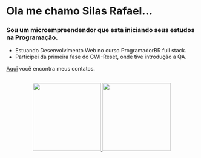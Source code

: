 ### <h1> Ola me chamo Silas Rafael...</h1>

<h3>Sou um microempreendendor que esta iniciando seus estudos na Programação. </h3>

- Estuando Desenvolvimento Web no curso ProgramadorBR full stack.
- Participei da primeira fase do CWI-Reset, onde tive introdução a QA.

[Aqui](https://creative-elf-950a98.netlify.app) você encontra meus contatos.

##

<div align="center">
  <a href="https://github.com/Silas-Rafael">
  <img height="180em" src="https://github-readme-stats.vercel.app/api?username=Silas-Rafael&show_icons=true&theme=dark&include_all_commits=true&count_private=true"/>
  <img height="180em" src="https://github-readme-stats.vercel.app/api/top-langs/?username=Silas-Rafael&layout=compact&langs_count=7&theme=dark"/>
</div>
